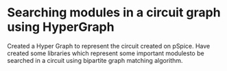 # Searching modules in a circuit graph using HyperGraph

Created a Hyper Graph to represent the circuit created on pSpice. Have created some libraries which represent some important modulesto be searched in a circuit using bipartite graph matching algorithm.
